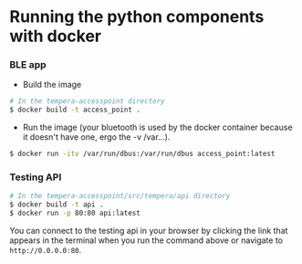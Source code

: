 # Running the python components with docker

### BLE app

* Build the image

```bash
# In the tempera-accesspoint directory
$ docker build -t access_point .
```

* Run the image (your bluetooth is used by the docker container because it doesn't have one, ergo the -v /var...).

```bash
$ docker run -itv /var/run/dbus:/var/run/dbus access_point:latest
```

### Testing API

```bash
# In the tempera-accesspoint/src/tempera/api directory
$ docker build -t api .
$ docker run -p 80:80 api:latest
```

You can connect to the testing api in your browser by clicking the link that appears in the terminal
when you run the command above or navigate to `http://0.0.0.0:80`.

